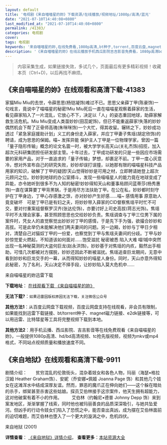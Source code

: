 ```yaml
---
layout: default
title: '电视剧《来自喵喵星的妳》下载资源/在线播放/视频地址/1080p/高清/蓝光'
date: "2021-07-10T14:40:08+0800"
last_modified_at: "2021-07-10T14:40:08+0800"
permalink: /41383/
categories: 电视剧
cover:
tags: 电视剧
keywords: '来自喵喵星的妳,在线免费看,1080p高清,bt种子,torrent,百度云盘,magnet,磁力链,迅雷下载资源'
description: '《来自喵喵星的妳》在线云播放手机西瓜影院吉吉影音免费看，1080p高清bd/hd未删减完整版和tc抢先枪版，mkv/mp4格式，附带bt/torrent种子、magnet/磁力链、百度云盘、网盘资源迅雷下载链接'
---
```


>内容采集生成，如果链接失效，多试几个，页面最后有更多精彩视频！收藏本页（Ctrl+D)，以后再找不麻烦。


## 《来自喵喵星的妳》在线观看和高清下载-41383

家猫Miu Miu的去世，令薛思思(杨铠凝饰)难过不已。思思父亲薛丁甲(陈豪饰)一句戏言，竟说中了喵喵星的秘密!Miu Miu死后一直在喵喵星观察着薛家的生活，看见薛家陷入了一片混乱，它放心不下，决定以「人」的姿态重回地球，助薛家解救生活危机。Miu Miu变成人类苗妙妙(田蕊妮饰)，但已不能重返薛家!失落的妙妙偶然机会下帮了正骨师高瑰(朱咪咪饰)一个大忙，得其收留。辗转之下，妙妙成功透过「紧急家庭援助计划」义工的身份走入薛家，并应丁甲妻子焦瑶(胡定欣饰)的聘请，成为思思的保姆。喵~ 发挥异能 保护主人丁甲是一位物理学家，曾因一篇「量子隐形传输」概念的论文名震一时，被大学学长高天山(关礼杰饰)招揽，加入超次元科研集团担任研发部主管。十年过去，丁甲成功研发的只是一些因应市场需要的家用产品，对于一直追求的「量子传输」梦想，却裹足不前。丁甲一度心灰意冷，想对外宣布自己的研究失败，妙妙却误打误撞，以她那有限的喵喵星科技产品用家的知识，破解了丁甲的疑团!天山觉得妙妙是可用之材，立即聘请她登上超次元顾问之位。妙妙到地球的办公室搏斗，发现一些喵喵星人的能力竟在地球变成了异能，亦令她听到很多不为人知的秘密!妙妙得知天山和董事局顾问蓝蒂莎(杨秀惠饰)一直在谋算要丁甲背黑锅，于是用尽方法扶助丁甲。在公在私，妙妙都时刻守护在丁甲身边，丁甲心存感激之馀，亦对妙妙产生好感……喵~ 感情用事 原意助人 竟变破坏　可是丁甲已是有妇之夫，将妙妙带入薛家的CID督察焦瑶平时忙不可交，要对付重案组督察罗汉齐(张达伦饰)，亦要讨好上司史高拔(蒋志光饰)。焦瑶平时不太理会家事，甚至照顾思思也交给妙妙负责。焦瑶调查与丁甲三位男下属的案件时，凭女人的直觉察觉出妙妙对丁甲的感情，于是先下手为强，欲撮合妙妙和高拔。可是此举仍未能解决他们两夫妻间的问题。另一边厢，妙妙与丁甲日夕相对，清楚自己对猫奴丁甲的一份爱，也察觉到丁甲与焦瑶夫妻间的分歧。丁甲与妙妙惊觉爱火燃起，不知道该如何面对……饱受滋扰 秘密被悉 陷入大难 喵!城中突然出现一名神秘莫测的大盗何巨龙(赵永洪饰)，妙妙基于对焦瑶的内疚，毅然出手相助，可惜几次都被对方摆脱，妙妙还因此不断被滋扰。焦瑶追查巨龙期间，无意中看到妙妙和巨龙交手的一幕，从而得知妙妙的喵星人身份。同时，天山亦意外得知此秘密，为了名利，天山决定不择手段，让妙妙陷入莫大危机中……


来自喵喵星的妳迅雷下载

**下载地址**： [在线观看下载 《来自喵喵星的妳》](https://www.993dy.com//vod-detail-id-10900.html) 


**无法下载?**：`如果迅雷因版权原因无法下载，关注微信公众号 `

**其他方法1**：从百度云网盘下载视频，百度云网盘支持在线观看，非会员有限制，如果能找到迅雷下载链接、bt/torrent种子、magnet磁力链接、e2dk链接等，可以用迅雷、比特彗星等工具将完整视频下载到本地。

**其他方法2**：用手机云播、西瓜影院、吉吉影音等在线免费观看《来自喵喵星的妳》，一般提供1080p高清、hd/bd高清视频、tc抢先版视频，视频为mkv或mp4格式，不同站点视频质量和播放速度不同。


## 《来自地狱》在线观看和高清下载-9911

剧情介绍：　　贫穷混乱的伦敦街头，混杂着妓女和各色人物，玛丽（海瑟•格拉汉姆 Heather Graham饰）、安妮（乔安娜•佩姬 Joanna Page 饰）和其他几个妓女在这滩浑水中结成深厚友谊。然而，罪恶的魔爪正在伸向她们——这个躲在暗处的杀手，绑架甚至杀害这些姑娘。探员艾伯林接手这宗案件，他天生拥有超能力，这对他破案有着不小的作用。 　　艾伯林（约翰尼•德普 Johnny Depp 饰）来到案发地区，渐渐掌握了线索，同时他也被玛丽善良的品质深深吸引，与她共坠爱河。但凶手的行动令妓女们陷入了恐慌之中，能否查出真凶，成为摆在艾伯林面前的迫切难题，而艾伯林也堕入了一个更大的漩涡之中，危机四伏。


来自地狱 (2001)

**详情查看**： [《来自地狱》详情介绍](/movie/9911/)， **查看更多**：[本站资源大全](/movie/t/all/)

